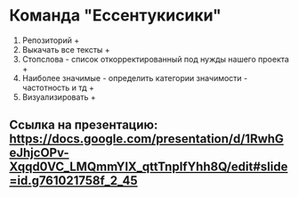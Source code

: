 # Команда "Ессентукисики"
1. Репозиторий + 
2. Выкачать все тексты +
3. Стопслова - список откорректированный под нужды нашего проекта +
4. Наиболее значимые - определить категории значимости - частотность и тд +
5. Визуализировать +


## Ссылка на презентацию: https://docs.google.com/presentation/d/1RwhGeJhjcOPv-Xqqd0VC_LMQmmYlX_qttTnpIfYhh8Q/edit#slide=id.g761021758f_2_45
